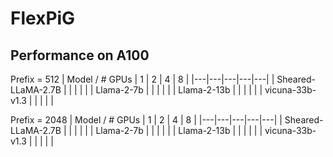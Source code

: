# FlexPiG

## Performance on A100
Prefix = 512 
| Model / # GPUs | 1 | 2 | 4 | 8 |
|---|---|---|---|---|
| Sheared-LLaMA-2.7B  |   |   |   |   |
| Llama-2-7b  |   |   |   |   |
| Llama-2-13b  |   |   |   |   |
| vicuna-33b-v1.3 |   |   |   |   |

Prefix = 2048 
| Model / # GPUs | 1 | 2 | 4 | 8 |
|---|---|---|---|---|
| Sheared-LLaMA-2.7B  |   |   |   |   |
| Llama-2-7b  |   |   |   |   |
| Llama-2-13b  |   |   |   |   |
| vicuna-33b-v1.3 |   |   |   |   |
